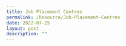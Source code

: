 ```yaml
---
title: Job Placement Centres
permalink: /Resource/Job-Placement-Centres
date: 2022-07-25
layout: post
description: ""
---
```

